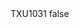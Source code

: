 <?xml version="1.0" encoding="UTF-8"?>
<CustomMetadata xmlns="http://soap.sforce.com/2006/04/metadata">
    <label>TXU1031</label>
    <protected>false</protected>
</CustomMetadata>

